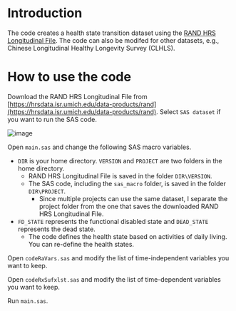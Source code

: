 # Introduction

The code creates a health state transition dataset using the [RAND HRS Longitudinal File](https://www.rand.org/well-being/social-and-behavioral-policy/centers/aging/dataprod/hrs-data.html). The code can also be modifed for other datasets, e.g., Chinese Longitudinal Healthy Longevity Survey (CLHLS).

# How to use the code

Download the RAND HRS Longitudinal File from [https://hrsdata.isr.umich.edu/data-products/rand](https://hrsdata.isr.umich.edu/data-products/rand). Select `SAS dataset` if you want to run the SAS code.

![image](https://user-images.githubusercontent.com/40621074/189437728-e736e3bb-3c8a-4ef9-b4aa-ac289ca2c544.png)

Open `main.sas` and change the following SAS macro variables.
- `DIR` is your home directory. `VERSION` and `PROJECT` are two folders in the home directory.
  - RAND HRS Longitudinal File is saved in the folder `DIR\VERSION`.
  - The SAS code, including the `sas_macro` folder, is saved in the folder `DIR\PROJECT`.
    - Since multiple projects can use the same dataset, I separate the project folder from the one that saves the downloaded RAND HRS Longitudinal File.
- `FD_STATE` represents the functional disabled state and `DEAD_STATE` represents the dead state.
  - The code defines the health state based on activities of daily living. You can re-define the health states.

Open `codeRaVars.sas` and modify the list of time-independent variables you want to keep.

Open `codeRxSufxlst.sas` and modify the list of time-dependent variables you want to keep.

Run `main.sas`.
